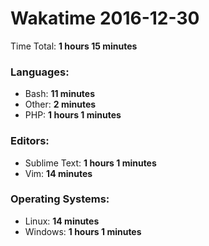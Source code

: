 # Wakatime 2016-12-30

Time Total: **1 hours 15 minutes**

### Languages:
- Bash: **11 minutes** 
- Other: **2 minutes** 
- PHP: **1 hours 1 minutes** 

### Editors:
- Sublime Text: **1 hours 1 minutes** 
- Vim: **14 minutes** 

### Operating Systems:
- Linux: **14 minutes** 
- Windows: **1 hours 1 minutes** 

